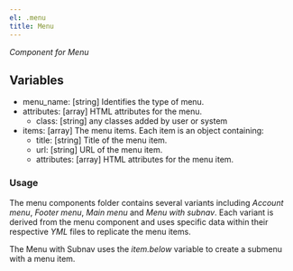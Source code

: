 ```yaml
---
el: .menu
title: Menu
---
```

_Component for Menu_

## Variables
* menu_name: [string] Identifies the type of menu.
* attributes: [array] HTML attributes for the menu.
  * class: [string] any classes added by user or system
* items: [array] The menu items. Each item is an object containing:
  * title: [string] Title of the menu item.
  * url: [string] URL of the menu item.
  * attributes: [array] HTML attributes for the menu item.

### Usage
The menu components folder contains several variants including _Account menu_, _Footer menu_, _Main menu_ and _Menu with subnav_.  Each variant is derived from the menu component and uses specific data within their respective _YML_ files to replicate the menu items.

The Menu with Subnav uses the _item.below_ variable to create a submenu with a menu item.